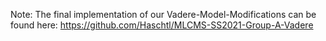 Note: The final implementation of our Vadere-Model-Modifications can be found here: https://github.com/Haschtl/MLCMS-SS2021-Group-A-Vadere